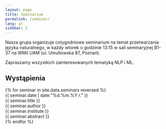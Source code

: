 ```yaml
---
layout: page
title: Seminarium
permalink: /seminar/
lang: pl
sidebar: 2
---
```


Nasza grupa organizuje cotygodniowe seminarium na temat przetwarzania języka
naturalnego, w każdy wtorek o godzinie 13:15 w sali seminaryjnej B1-37 na WMiI
UAM (ul. Umultowska 87, Poznań).

Zapraszamy wszystkich zainteresowanych tematyką NLP i ML.

Wystąpienia
-----------

<div class="seminars">
  {% for seminar in site.data.seminars reversed %}
  <div class="seminar">
    <div class="date">{{ seminar.date | date:"%d.%m.%Y r." }}</div>
    <div class="box">
      <div class="title">{{ seminar.title }}</div>
      <div class="author">{{ seminar.author }}</div>
      <span class="institute">{{ seminar.institute }}</span>
      <div class="abstract">{{ seminar.abstract }}</div>
    </div>
  </div>
  {% endfor %}
</div>
